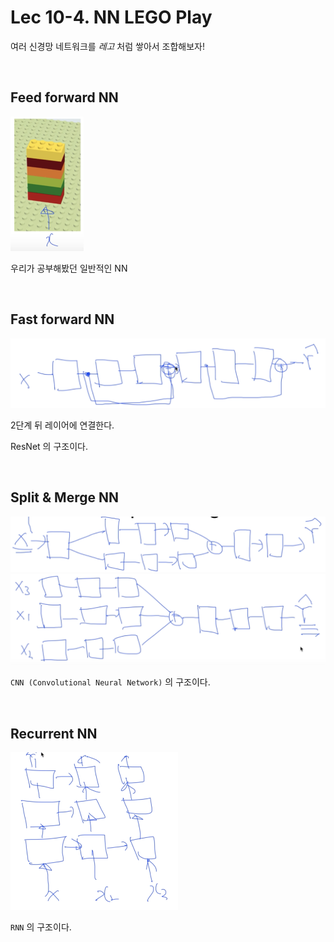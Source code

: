 # Lec 10-4. NN LEGO Play

여러 신경망 네트워크를 *레고* 처럼 쌓아서 조합해보자!

<br>

## Feed forward NN

<img src="lec10-4.assets/image-20200317155557906.png" alt="image-20200317155557906" style="zoom:50%;" />

우리가 공부해봤던 일반적인 NN

<br>

## Fast forward NN

<img src="lec10-4.assets/image-20200317155804892.png" alt="image-20200317155804892" style="zoom:50%;" />

2단계 뒤 레이어에 연결한다.

ResNet 의 구조이다.

<br>

## Split & Merge NN

<img src="lec10-4.assets/image-20200317155932919.png" alt="image-20200317155932919" style="zoom:50%;" />

<img src="lec10-4.assets/image-20200317160013738.png" alt="image-20200317160013738" style="zoom:50%;" />

`CNN (Convolutional Neural Network)` 의 구조이다.

<br>

## Recurrent NN

<img src="lec10-4.assets/image-20200317160206835.png" alt="image-20200317160206835" style="zoom:50%;" />

`RNN` 의 구조이다.